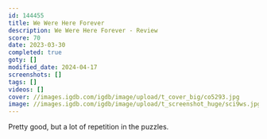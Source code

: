 ```yaml
---
id: 144455
title: We Were Here Forever
description: We Were Here Forever - Review
score: 70
date: 2023-03-30
completed: true
goty: []
modified_date: 2024-04-17
screenshots: []
tags: []
videos: []
cover: //images.igdb.com/igdb/image/upload/t_cover_big/co5293.jpg
image: //images.igdb.com/igdb/image/upload/t_screenshot_huge/sci9ws.jpg
---
```

Pretty good, but a lot of repetition in the puzzles.